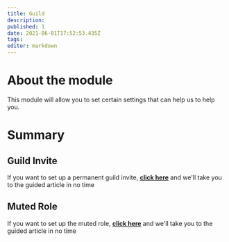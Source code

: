 ```yaml
---
title: Guild
description:
published: 1
date: 2021-06-01T17:52:53.435Z
tags:
editor: markdown
---
```


# About the module

This module will allow you to set certain settings that can help us to help you.

# Summary

## Guild Invite

If you want to set up a permanent guild invite, **[click here](/es/modules/guild/invite)** and we'll take you to the guided article in no time

## Muted Role

If you want to set up the muted role, **[click here](/es/modules/guild/muted)** and we'll take you to the guided article in no time
